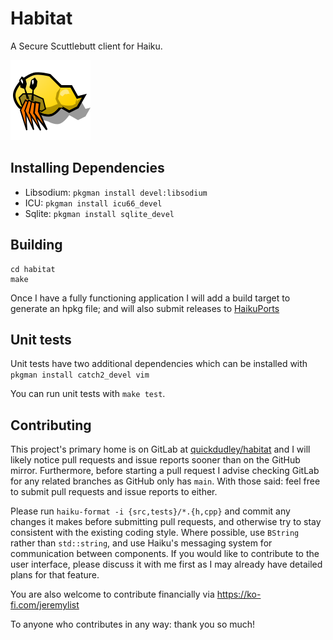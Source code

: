 # Habitat

A Secure Scuttlebutt client for Haiku.

![Habitat icon](./Habitat-icon.svg)

## Installing Dependencies

- Libsodium: `pkgman install devel:libsodium`
- ICU: `pkgman install icu66_devel`
- Sqlite: `pkgman install sqlite_devel`

## Building

```
cd habitat
make
```

Once I have a fully functioning application I will add a build target to
generate an hpkg file; and will also submit releases to [HaikuPorts](https://github.com/haikuports/haikuports/wiki/)

## Unit tests

Unit tests have two additional dependencies which can be installed with
`pkgman install catch2_devel vim`

You can run unit tests with `make test`.

## Contributing

This project's primary home is on GitLab at [quickdudley/habitat](https://gitlab.com/quickdudley/habitat) and I will likely notice pull requests and
issue reports sooner than on the GitHub mirror. Furthermore, before starting a
pull request I advise checking GitLab for any related branches as GitHub only
has `main`. With those said: feel free to submit pull requests and issue reports
to either.

Please run `haiku-format -i {src,tests}/*.{h,cpp}` and commit any changes it
makes before submitting pull requests, and otherwise try to stay consistent with
the existing coding style. Where possible, use `BString` rather than
`std::string`, and use Haiku's messaging system for communication between
components. If you would like to contribute to the user interface, please
discuss it with me first as I may already have detailed plans for that feature.

You are also welcome to contribute financially via https://ko-fi.com/jeremylist

To anyone who contributes in any way: thank you so much!
